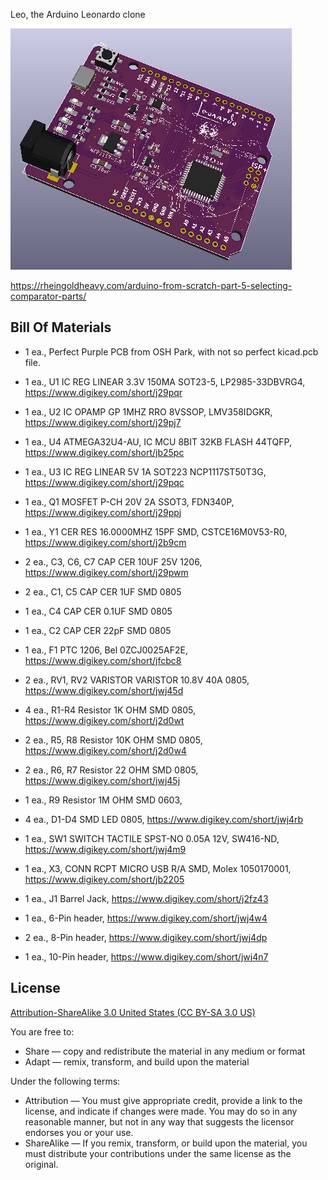 Leo, the Arduino Leonardo clone

![Picture](project.png) 

https://rheingoldheavy.com/arduino-from-scratch-part-5-selecting-comparator-parts/


Bill Of Materials
----------------
  
- 1 ea., Perfect Purple PCB from OSH Park, with not so perfect kicad.pcb file.
- 1 ea., U1 IC REG LINEAR 3.3V 150MA SOT23-5, LP2985-33DBVRG4, https://www.digikey.com/short/j29pqr
- 1 ea., U2 IC OPAMP GP 1MHZ RRO 8VSSOP, LMV358IDGKR, https://www.digikey.com/short/j29pj7
- 1 ea., U4 ATMEGA32U4-AU, IC MCU 8BIT 32KB FLASH 44TQFP, https://www.digikey.com/short/jb25pc
- 1 ea., U3 IC REG LINEAR 5V 1A SOT223 NCP1117ST50T3G, https://www.digikey.com/short/j29pqc
- 1 ea., Q1 MOSFET P-CH 20V 2A SSOT3, FDN340P, https://www.digikey.com/short/j29ppj

- 1 ea., Y1 CER RES 16.0000MHZ 15PF SMD, CSTCE16M0V53-R0, https://www.digikey.com/short/j2b9cm
- 2 ea., C3, C6, C7 CAP CER 10UF 25V 1206, https://www.digikey.com/short/j29pwm
- 2 ea., C1, C5 CAP CER 1UF SMD 0805
- 1 ea., C4 CAP CER 0.1UF SMD 0805
- 1 ea., C2 CAP CER 22pF SMD 0805

- 1 ea., F1 PTC 1206, Bel 0ZCJ0025AF2E, https://www.digikey.com/short/jfcbc8
- 2 ea., RV1, RV2 VARISTOR 	VARISTOR 10.8V 40A 0805, https://www.digikey.com/short/jwj45d
- 4 ea., R1-R4 Resistor 1K OHM SMD 0805, https://www.digikey.com/short/j2d0wt
- 2 ea., R5, R8 Resistor 10K OHM SMD 0805, https://www.digikey.com/short/j2d0w4
- 2 ea., R6, R7 Resistor 22 OHM SMD 0805, https://www.digikey.com/short/jwj45j
- 1 ea., R9 Resistor 1M OHM SMD 0603, 
- 4 ea., D1-D4 SMD LED 0805, https://www.digikey.com/short/jwj4rb

- 1 ea., SW1 SWITCH TACTILE SPST-NO 0.05A 12V, SW416-ND, https://www.digikey.com/short/jwj4m9
- 1 ea., X3, CONN RCPT MICRO USB R/A SMD, Molex 1050170001, https://www.digikey.com/short/jb2205
- 1 ea., J1 Barrel Jack, https://www.digikey.com/short/j2fz43
- 1 ea., 6-Pin header, https://www.digikey.com/short/jwj4w4
- 2 ea., 8-Pin header, https://www.digikey.com/short/jwj4dp
- 1 ea., 10-Pin header, https://www.digikey.com/short/jwj4n7


License
----------------
[Attribution-ShareAlike 3.0 United States (CC BY-SA 3.0 US)](https://creativecommons.org/licenses/by-sa/3.0/us/)

You are free to:

- Share — copy and redistribute the material in any medium or format
- Adapt — remix, transform, and build upon the material

Under the following terms:

- Attribution — You must give appropriate credit, provide a link to the license, and indicate if changes were made. You may do so in any reasonable manner, but not in any way that suggests the licensor endorses you or your use.
- ShareAlike — If you remix, transform, or build upon the material, you must distribute your contributions under the same license as the original.